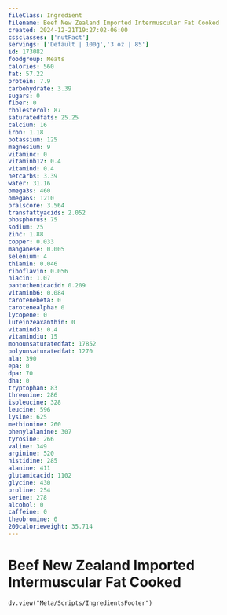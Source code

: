 ```yaml
---
fileClass: Ingredient
filename: Beef New Zealand Imported Intermuscular Fat Cooked
created: 2024-12-21T19:27:02-06:00
cssclasses: ['nutFact']
servings: ['Default | 100g','3 oz | 85']
id: 173082
foodgroup: Meats
calories: 560
fat: 57.22
protein: 7.9
carbohydrate: 3.39
sugars: 0
fiber: 0
cholesterol: 87
saturatedfats: 25.25
calcium: 16
iron: 1.18
potassium: 125
magnesium: 9
vitaminc: 0
vitaminb12: 0.4
vitamind: 0.4
netcarbs: 3.39
water: 31.16
omega3s: 460
omega6s: 1210
pralscore: 3.564
transfattyacids: 2.052
phosphorus: 75
sodium: 25
zinc: 1.88
copper: 0.033
manganese: 0.005
selenium: 4
thiamin: 0.046
riboflavin: 0.056
niacin: 1.07
pantothenicacid: 0.209
vitaminb6: 0.084
carotenebeta: 0
carotenealpha: 0
lycopene: 0
luteinzeaxanthin: 0
vitamind3: 0.4
vitamindiu: 15
monounsaturatedfat: 17852
polyunsaturatedfat: 1270
ala: 390
epa: 0
dpa: 70
dha: 0
tryptophan: 83
threonine: 286
isoleucine: 328
leucine: 596
lysine: 625
methionine: 260
phenylalanine: 307
tyrosine: 266
valine: 349
arginine: 520
histidine: 285
alanine: 411
glutamicacid: 1102
glycine: 430
proline: 254
serine: 278
alcohol: 0
caffeine: 0
theobromine: 0
200calorieweight: 35.714
---
```


# Beef New Zealand Imported Intermuscular Fat Cooked

```dataviewjs
dv.view("Meta/Scripts/IngredientsFooter")
```